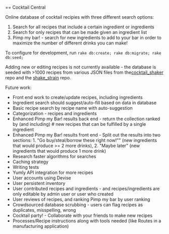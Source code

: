 == Cocktail Central

Online database of cocktail recipies with three different search options:

<ol>
<li>Search for all recipes that include a certain ingredient or ingredients</li>
<li>Search for only recipes that can be made given an ingredient list</li>
<li>Pimp my bar! - search for new ingredients to add to your bar in order to maximize the number of different drinks you can make!</li>
</ol>


To configure for development, run
`rake db:create; rake db:migrate; rake db:seed;`

Adding new or editing recipes is not currently available - the database is seeded with >1000 recipes from various JSON files from the<a href="https://github.com/shuw/cocktail_shaker">cocktail_shaker</a> repo and the <a href="https://github.com/daveturnbull/shake_strain">shake_strain</a> repo.

Future work:
<ul>
<li>Front end work to create/update recipes, including ingredients</li>
<li>Ingredient search should suggest/auto-fill based on data in database</li>
<li>Basic recipe search by recipe name with auto-suggestion</li>
<li>Categorization - recipes and ingredients</li>
<li>Enhanced Pimp my Bar! results back end - return the collection ranked by (and including) # new recipes that can be fulfilled by a single ingredient</li>
<li>Enhanced Pimp my Bar! results front end - Split out the results into two sections: 1. "Go buy/steal/borrow these right now!"" (new ingredients that would produce >= 2 more drinks), 2. "Maybe later" (new ingredients that would produce 1 more drink)</li>
<li>Research faster algorithms for searches</li>
<li>Caching strategy</li>
<li>Writing tests</li>
<li>Yumly API integration for more recipes</li>
<li>User accounts using Devise</li>
<li>User persistent inventory</li>
<li>User contributed recipes and ingredients - and recipes/ingredients are only editable by admin user or user who created</li>
<li>User reviews of recipes, and ranking Pimp my bar by user ranking</li>
<li>Crowdsourced database scrubbing - users can flag recipes as duplicates, misspelling, wrong</li>
<li>Cocktail party! - Collaborate with your friends to make new recipes</li>
<li>Processes/Recipe instructions along with tools needed (like Routes in a manufacturing application)</li>
</ul>

